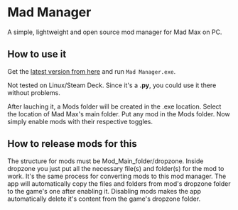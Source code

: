 <h1>
    <a href="#--------------------Mad Manager">
    </a>
    Mad Manager
</h1>

A simple, lightweight and open source mod manager for Mad Max on PC.

## How to use it
Get the [latest version from here](https://github.com/AxiusV/Mad-Manager/releases) and run `Mad Manager.exe`.

Not tested on Linux/Steam Deck. Since it's a **.py**, you could use it there without problems.

After lauching it, a Mods folder will be created in the .exe location. Select the location of Mad Max's main folder. Put any mod in the Mods folder. Now simply enable mods with their respective toggles.

## How to release mods for this

The structure for mods must be Mod_Main_folder/dropzone. Inside dropzone you just put all the necessary file(s) and folder(s) for the mod to work. It's the same process for converting mods to this mod manager. The app will automatically copy the files and folders from mod's dropzone folder to the game's one after enabling it. Disabling mods makes the app automatically delete it's content from the game's dropzone folder.
